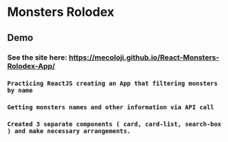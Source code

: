 # Monsters Rolodex

## Demo

### See the site here: https://mecoloji.github.io/React-Monsters-Rolodex-App/

###  `Practicing ReactJS creating an App that filtering monsters by name`
###  `Getting monsters names and other information via API call`
###  `Created 3 separate components ( card, card-list, search-box ) and make necessary arrangements.`
